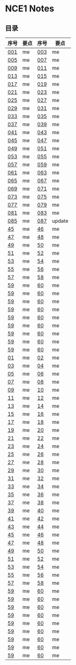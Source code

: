 
# **NCE1 Notes**  
## **目录**

<div style="text-align: center;">

|  序号  |  要点  |  序号  |  要点  |
|----|----|----|----|
| [001](https://moodhappy.github.io/moodHappy.gitHub.io-nce/nce1/001.html)| me | [003](https://moodhappy.github.io/moodHappy.gitHub.io-nce/nce1/003.html)| me |
| [005](https://moodhappy.github.io/moodHappy.gitHub.io-nce/nce1/005.html)| me | [007](https://moodhappy.github.io/moodHappy.gitHub.io-nce/nce1/007.html)| me |
| [009](https://moodhappy.github.io/moodHappy.gitHub.io-nce/nce1/009.html)| me | [011](https://moodhappy.github.io/moodHappy.gitHub.io-nce/nce1/011.html)| me |
| [013](https://moodhappy.github.io/moodHappy.gitHub.io-nce/nce1/013.html)| me | [015](https://moodhappy.github.io/moodHappy.gitHub.io-nce/nce1/015.html)| me |
| [017](https://moodhappy.github.io/moodHappy.gitHub.io-nce/nce1/017.html)| me | [019](https://moodhappy.github.io/moodHappy.gitHub.io-nce/nce1/019.html)| me |
| [021](https://moodhappy.github.io/moodHappy.gitHub.io-nce/nce1/021.html)| me | [023](https://moodhappy.github.io/moodHappy.gitHub.io-nce/nce1/023.html)| me |
| [025](https://moodhappy.github.io/moodHappy.gitHub.io-nce/nce1/025.html)| me | [027](https://moodhappy.github.io/moodHappy.gitHub.io-nce/nce1/027.html)| me |
| [029](https://moodhappy.github.io/moodHappy.gitHub.io-nce/nce1/029.html)| me | [031](https://moodhappy.github.io/moodHappy.gitHub.io-nce/nce1/031.html)| me |
| [033](https://moodhappy.github.io/moodHappy.gitHub.io-nce/nce1/033.html)| me | [035](https://moodhappy.github.io/moodHappy.gitHub.io-nce/nce1/035.html)| me |
| [037](https://moodhappy.github.io/moodHappy.gitHub.io-nce/nce1/037.html)| me | [039](https://moodhappy.github.io/moodHappy.gitHub.io-nce/nce1/039.html)| me |
| [041](https://moodhappy.github.io/moodHappy.gitHub.io-nce/nce1/041.html)| me | [043](https://moodhappy.github.io/moodHappy.gitHub.io-nce/nce1/043.html)| me |
| [045](https://moodhappy.github.io/moodHappy.gitHub.io-nce/nce1/045.html)| me | [047](https://moodhappy.github.io/moodHappy.gitHub.io-nce/nce1/047.html)| me |
| [049](https://moodhappy.github.io/moodHappy.gitHub.io-nce/nce1/049.html)| me | [051](https://moodhappy.github.io/moodHappy.gitHub.io-nce/nce1/051.html)| me |
| [053](https://moodhappy.github.io/moodHappy.gitHub.io-nce/nce1/053.html)| me | [055](https://moodhappy.github.io/moodHappy.gitHub.io-nce/nce1/055.html)| me |
| [057](https://moodhappy.github.io/moodHappy.gitHub.io-nce/nce1/057.html)| me | [059](https://moodhappy.github.io/moodHappy.gitHub.io-nce/nce1/059.html)| me |
|[061](https://moodhappy.github.io/moodHappy.gitHub.io-nce/nce1/061.html)| me | [063](https://moodhappy.github.io/moodHappy.gitHub.io-nce/nce1/063.html)| me |
| [065](https://moodhappy.github.io/moodHappy.gitHub.io-nce/nce1/065.html)| me | [067](https://moodhappy.github.io/moodHappy.gitHub.io-nce/nce1/067.html)| me |
| [069](https://moodhappy.github.io/moodHappy.gitHub.io-nce/nce1/069.html)| me | [071](https://moodhappy.github.io/moodHappy.gitHub.io-nce/nce1/071.html)| me |
| [073](https://moodhappy.github.io/moodHappy.gitHub.io-nce/nce1/073.html)| me | [075](https://moodhappy.github.io/moodHappy.gitHub.io-nce/nce1/075.html)| me |
| [077](https://moodhappy.github.io/moodHappy.gitHub.io-nce/nce1/077.html)| me | [079](https://moodhappy.github.io/moodHappy.gitHub.io-nce/nce1/079.html)| me |
| [081](https://moodhappy.github.io/moodHappy.gitHub.io-nce/nce1/081.html)| me | [083](https://moodhappy.github.io/moodHappy.gitHub.io-nce/nce1/083.html)| me |
| [085](https://moodhappy.github.io/moodHappy.gitHub.io-nce/nce1/085.html)| me | [087](https://moodhappy.github.io/moodHappy.gitHub.io-nce/nce1/087.html)| update |
| [45](https://moodhappy.github.io/moodHappy.gitHub.io-nce/nce1/45.html)| me | [46](https://moodhappy.github.io/moodHappy.gitHub.io-nce/nce1/46.html)| me |
| [47](https://moodhappy.github.io/moodHappy.gitHub.io-nce/nce1/47.html)| me | [48](https://moodhappy.github.io/moodHappy.gitHub.io-nce/nce1/48.html)| me |
| [49](https://moodhappy.github.io/moodHappy.gitHub.io-nce/nce1/49.html)| me | [50](https://moodhappy.github.io/moodHappy.gitHub.io-nce/nce1/50.html)| me |
| [51](https://moodhappy.github.io/moodHappy.gitHub.io-nce/nce1/51.html)| me | [52](https://moodhappy.github.io/moodHappy.gitHub.io-nce/nce1/52.html)| me |
| [53](https://moodhappy.github.io/moodHappy.gitHub.io-nce/nce1/53.html)| me | [54](https://moodhappy.github.io/moodHappy.gitHub.io-nce/nce1/54.html)| me |
| [55](https://moodhappy.github.io/moodHappy.gitHub.io-nce/nce1/55.html)| me | [56](https://moodhappy.github.io/moodHappy.gitHub.io-nce/nce1/56.html)| me |
| [57](https://moodhappy.github.io/moodHappy.gitHub.io-nce/nce1/57.html)| me | [58](https://moodhappy.github.io/moodHappy.gitHub.io-nce/nce1/58.html)| me |
| [59](https://moodhappy.github.io/moodHappy.gitHub.io-nce/nce1/59.html)| me | [60](https://moodhappy.github.io/moodHappy.gitHub.io-nce/nce1/60.html)| me |
| [59](https://moodhappy.github.io/moodHappy.gitHub.io-nce/nce1/59.html)| me | [60](https://moodhappy.github.io/moodHappy.gitHub.io-nce/nce1/60.html)| me |
| [59](https://moodhappy.github.io/moodHappy.gitHub.io-nce/nce1/59.html)| me | [60](https://moodhappy.github.io/moodHappy.gitHub.io-nce/nce1/60.html)| me |
| [59](https://moodhappy.github.io/moodHappy.gitHub.io-nce/nce1/59.html)| me | [60](https://moodhappy.github.io/moodHappy.gitHub.io-nce/nce1/60.html)| me |
| [59](https://moodhappy.github.io/moodHappy.gitHub.io-nce/nce1/59.html)| me | [60](https://moodhappy.github.io/moodHappy.gitHub.io-nce/nce1/60.html)| me |
| [59](https://moodhappy.github.io/moodHappy.gitHub.io-nce/nce1/59.html)| me | [60](https://moodhappy.github.io/moodHappy.gitHub.io-nce/nce1/60.html)| me |
| [59](https://moodhappy.github.io/moodHappy.gitHub.io-nce/nce1/59.html)| me | [60](https://moodhappy.github.io/moodHappy.gitHub.io-nce/nce1/60.html)| me |
| [59](https://moodhappy.github.io/moodHappy.gitHub.io-nce/nce1/59.html)| me | [60](https://moodhappy.github.io/moodHappy.gitHub.io-nce/nce1/60.html)| me |
| [59](https://moodhappy.github.io/moodHappy.gitHub.io-nce/nce1/59.html)| me | [60](https://moodhappy.github.io/moodHappy.gitHub.io-nce/nce1/60.html)| me |
| [01](https://moodhappy.github.io/moodHappy.gitHub.io-nce/nce1/01.html)| me | [02](https://moodhappy.github.io/moodHappy.gitHub.io-nce/nce1/02.html)| me |
| [03](https://moodhappy.github.io/moodHappy.gitHub.io-nce/nce1/03.html)| me | [04](https://moodhappy.github.io/moodHappy.gitHub.io-nce/nce1/04.html)| me |
| [05](https://moodhappy.github.io/moodHappy.gitHub.io-nce/nce1/05.html)| me | [06](https://moodhappy.github.io/moodHappy.gitHub.io-nce/nce1/06.html)| me |
| [07](https://moodhappy.github.io/moodHappy.gitHub.io-nce/nce1/07.html)| me | [08](https://moodhappy.github.io/moodHappy.gitHub.io-nce/nce1/08.html)| me |
| [09](https://moodhappy.github.io/moodHappy.gitHub.io-nce/nce1/09.html)| me | [10](https://moodhappy.github.io/moodHappy.gitHub.io-nce/nce1/10.html)| me |
| [11](https://moodhappy.github.io/moodHappy.gitHub.io-nce/nce1/11.html)| me | [12](https://moodhappy.github.io/moodHappy.gitHub.io-nce/nce1/12.html)| me |
| [13](https://moodhappy.github.io/moodHappy.gitHub.io-nce/nce1/13.html)| me | [14](https://moodhappy.github.io/moodHappy.gitHub.io-nce/nce1/14.html)| me |
| [15](https://moodhappy.github.io/moodHappy.gitHub.io-nce/nce1/15.html)| me | [16](https://moodhappy.github.io/moodHappy.gitHub.io-nce/nce1/16.html)| me |
| [17](https://moodhappy.github.io/moodHappy.gitHub.io-nce/nce1/17.html)| me | [18](https://moodhappy.github.io/moodHappy.gitHub.io-nce/nce1/18.html)| me |
| [19](https://moodhappy.github.io/moodHappy.gitHub.io-nce/nce1/19.html)| me | [20](https://moodhappy.github.io/moodHappy.gitHub.io-nce/nce1/20.html)| me |
| [21](https://moodhappy.github.io/moodHappy.gitHub.io-nce/nce1/21.html)| me | [22](https://moodhappy.github.io/moodHappy.gitHub.io-nce/nce1/22.html)| me |
| [23](https://moodhappy.github.io/moodHappy.gitHub.io-nce/nce1/23.html)| me | [24](https://moodhappy.github.io/moodHappy.gitHub.io-nce/nce1/24.html)| me |
| [25](https://moodhappy.github.io/moodHappy.gitHub.io-nce/nce1/25.html)| me | [26](https://moodhappy.github.io/moodHappy.gitHub.io-nce/nce1/26.html)| me |
| [27](https://moodhappy.github.io/moodHappy.gitHub.io-nce/nce1/27.html)| me | [28](https://moodhappy.github.io/moodHappy.gitHub.io-nce/nce1/28.html)| me |
| [29](https://moodhappy.github.io/moodHappy.gitHub.io-nce/nce1/29.html)| me | [30](https://moodhappy.github.io/moodHappy.gitHub.io-nce/nce1/30.html)| me |
|[31](https://moodhappy.github.io/moodHappy.gitHub.io-nce/nce1/31.html)| me | [32](https://moodhappy.github.io/moodHappy.gitHub.io-nce/nce1/32.html)| me |
| [33](https://moodhappy.github.io/moodHappy.gitHub.io-nce/nce1/33.html)| me | [34](https://moodhappy.github.io/moodHappy.gitHub.io-nce/nce1/34.html)| me |
| [35](https://moodhappy.github.io/moodHappy.gitHub.io-nce/nce1/35.html)| me | [36](https://moodhappy.github.io/moodHappy.gitHub.io-nce/nce1/36.html)| me |
| [37](https://moodhappy.github.io/moodHappy.gitHub.io-nce/nce1/37.html)| me | [38](https://moodhappy.github.io/moodHappy.gitHub.io-nce/nce1/38.html)| me |
| [39](https://moodhappy.github.io/moodHappy.gitHub.io-nce/nce1/39.html)| me | [40](https://moodhappy.github.io/moodHappy.gitHub.io-nce/nce1/40.html)| me |
| [41](https://moodhappy.github.io/moodHappy.gitHub.io-nce/nce1/41.html)| me | [42](https://moodhappy.github.io/moodHappy.gitHub.io-nce/nce1/42.html)| me |
| [43](https://moodhappy.github.io/moodHappy.gitHub.io-nce/nce1/43.html)| me | [44](https://moodhappy.github.io/moodHappy.gitHub.io-nce/nce1/44.html)| me |
| [45](https://moodhappy.github.io/moodHappy.gitHub.io-nce/nce1/45.html)| me | [46](https://moodhappy.github.io/moodHappy.gitHub.io-nce/nce1/46.html)| me |
| [47](https://moodhappy.github.io/moodHappy.gitHub.io-nce/nce1/47.html)| me | [48](https://moodhappy.github.io/moodHappy.gitHub.io-nce/nce1/48.html)| me |
| [49](https://moodhappy.github.io/moodHappy.gitHub.io-nce/nce1/49.html)| me | [50](https://moodhappy.github.io/moodHappy.gitHub.io-nce/nce1/50.html)| me |
| [51](https://moodhappy.github.io/moodHappy.gitHub.io-nce/nce1/51.html)| me | [52](https://moodhappy.github.io/moodHappy.gitHub.io-nce/nce1/52.html)| me |
| [53](https://moodhappy.github.io/moodHappy.gitHub.io-nce/nce1/53.html)| me | [54](https://moodhappy.github.io/moodHappy.gitHub.io-nce/nce1/54.html)| me |
| [55](https://moodhappy.github.io/moodHappy.gitHub.io-nce/nce1/55.html)| me | [56](https://moodhappy.github.io/moodHappy.gitHub.io-nce/nce1/56.html)| me |
| [57](https://moodhappy.github.io/moodHappy.gitHub.io-nce/nce1/57.html)| me | [58](https://moodhappy.github.io/moodHappy.gitHub.io-nce/nce1/58.html)| me |
| [59](https://moodhappy.github.io/moodHappy.gitHub.io-nce/nce1/59.html)| me | [60](https://moodhappy.github.io/moodHappy.gitHub.io-nce/nce1/60.html)| me |
| [59](https://moodhappy.github.io/moodHappy.gitHub.io-nce/nce1/59.html)| me | [60](https://moodhappy.github.io/moodHappy.gitHub.io-nce/nce1/60.html)| me |
| [59](https://moodhappy.github.io/moodHappy.gitHub.io-nce/nce1/59.html)| me | [60](https://moodhappy.github.io/moodHappy.gitHub.io-nce/nce1/60.html)| me |
| [59](https://moodhappy.github.io/moodHappy.gitHub.io-nce/nce1/59.html)| me | [60](https://moodhappy.github.io/moodHappy.gitHub.io-nce/nce1/60.html)| me |
| [59](https://moodhappy.github.io/moodHappy.gitHub.io-nce/nce1/59.html)| me | [60](https://moodhappy.github.io/moodHappy.gitHub.io-nce/nce1/60.html)| me |
| [59](https://moodhappy.github.io/moodHappy.gitHub.io-nce/nce1/59.html)| me | [60](https://moodhappy.github.io/moodHappy.gitHub.io-nce/nce1/60.html)| me |
| [59](https://moodhappy.github.io/moodHappy.gitHub.io-nce/nce1/59.html)| me | [60](https://moodhappy.github.io/moodHappy.gitHub.io-nce/nce1/60.html)| me |
| [59](https://moodhappy.github.io/moodHappy.gitHub.io-nce/nce1/59.html)| me | [60](https://moodhappy.github.io/moodHappy.gitHub.io-nce/nce1/60.html)| me |
| [59](https://moodhappy.github.io/moodHappy.gitHub.io-nce/nce1/59.html)| me | [60](https://moodhappy.github.io/moodHappy.gitHub.io-nce/nce1/60.html)| me |
